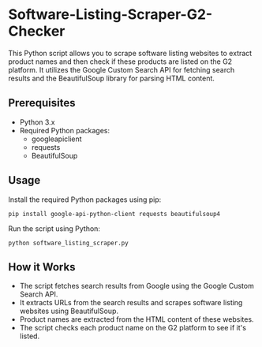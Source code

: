 # Software-Listing-Scraper-G2-Checker
This Python script allows you to scrape software listing websites to extract product names and then check if these products are listed on the G2 platform. It utilizes the Google Custom Search API for fetching search results and the BeautifulSoup library for parsing HTML content.

## Prerequisites
* Python 3.x
* Required Python packages:
  * googleapiclient
  * requests
  * BeautifulSoup

## Usage
Install the required Python packages using pip:

`pip install google-api-python-client requests beautifulsoup4`

Run the script using Python:

`python software_listing_scraper.py`

## How it Works
* The script fetches search results from Google using the Google Custom Search API.
* It extracts URLs from the search results and scrapes software listing websites using BeautifulSoup.
* Product names are extracted from the HTML content of these websites.
* The script checks each product name on the G2 platform to see if it's listed.
